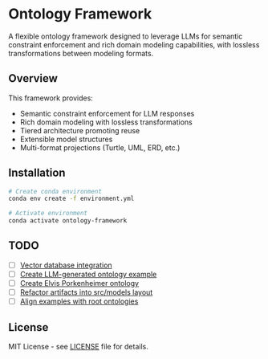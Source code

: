 # Ontology Framework

A flexible ontology framework designed to leverage LLMs for semantic constraint enforcement and rich domain modeling capabilities, with lossless transformations between modeling formats.

## Overview

This framework provides:

- Semantic constraint enforcement for LLM responses
- Rich domain modeling with lossless transformations
- Tiered architecture promoting reuse
- Extensible model structures
- Multi-format projections (Turtle, UML, ERD, etc.)

## Installation

```bash
# Create conda environment
conda env create -f environment.yml

# Activate environment
conda activate ontology-framework
```

## TODO

- [ ] [Vector database integration](https://github.com/louspringer/ontology-framework/issues/5)
- [ ] [Create LLM-generated ontology example](https://github.com/louspringer/ontology-framework/issues/4)
- [ ] [Create Elvis Porkenheimer ontology](https://github.com/louspringer/ontology-framework/issues/3)
- [ ] [Refactor artifacts into src/models layout](https://github.com/louspringer/ontology-framework/issues/2)
- [ ] [Align examples with root ontologies](https://github.com/louspringer/ontology-framework/issues/1)

## License

MIT License - see [LICENSE](LICENSE.md "MIT license.") file for details.
